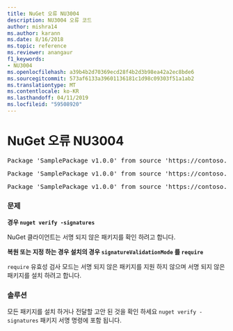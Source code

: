 ```yaml
---
title: NuGet 오류 NU3004
description: NU3004 오류 코드
author: mishra14
ms.author: karann
ms.date: 8/16/2018
ms.topic: reference
ms.reviewer: anangaur
f1_keywords:
- NU3004
ms.openlocfilehash: a39b4b2d70369ecd28f4b2d3b98ea42a2ec8bde6
ms.sourcegitcommit: 573af6133a39601136181c1d98c09303f51a1ab2
ms.translationtype: MT
ms.contentlocale: ko-KR
ms.lasthandoff: 04/11/2019
ms.locfileid: "59508920"
---
```

# <a name="nuget-error-nu3004"></a>NuGet 오류 NU3004

<pre>Package 'SamplePackage v1.0.0' from source 'https://contoso.com/index.json': The package is not signed.</pre>
<pre>Package 'SamplePackage v1.0.0' from source 'https://contoso.com/index.json': signatureValidationMode is set to require, so packages are allowed only if signed by trusted signers; however, this package is unsigned.</pre>
<pre>Package 'SamplePackage v1.0.0' from source 'https://contoso.com/index.json': This repository indicated that all its packages are repository signed; however, this package is unsigned.</pre>

### <a name="issue"></a>문제

**경우 `nuget verify -signatures`**

NuGet 클라이언트는 서명 되지 않은 패키지를 확인 하려고 합니다.

**복원 또는 지정 하는 경우 설치의 경우 `signatureValidationMode` 를 `require`**

`require` 유효성 검사 모드는 서명 되지 않은 패키지를 지원 하지 않으며 서명 되지 않은 패키지를 설치 하려고 합니다.

### <a name="solution"></a>솔루션

모든 패키지를 설치 하거나 전달할 고안 된 것을 확인 하세요 `nuget verify -signatures` 패키지 서명 명령에 포함 됩니다.
